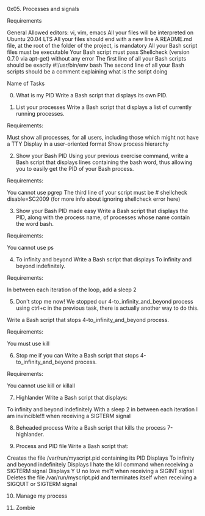 0x05. Processes and signals

Requirements

General
Allowed editors: vi, vim, emacs
All your files will be interpreted on Ubuntu 20.04 LTS
All your files should end with a new line
A README.md file, at the root of the folder of the project, is mandatory
All your Bash script files must be executable
Your Bash script must pass Shellcheck (version 0.7.0 via apt-get) without any error
The first line of all your Bash scripts should be exactly #!/usr/bin/env bash
The second line of all your Bash scripts should be a comment explaining what is the script doing

Name of Tasks

0. What is my PID
Write a Bash script that displays its own PID.

1. List your processes
Write a Bash script that displays a list of currently running processes.

Requirements:

Must show all processes, for all users, including those which might not have a TTY
Display in a user-oriented format
Show process hierarchy

2. Show your Bash PID
Using your previous exercise command, write a Bash script that displays lines containing the bash word, thus allowing you to easily get the PID of your Bash process.

Requirements:

You cannot use pgrep
The third line of your script must be # shellcheck disable=SC2009 (for more info about ignoring shellcheck error here)

3. Show your Bash PID made easy
Write a Bash script that displays the PID, along with the process name, of processes whose name contain the word bash.

Requirements:

You cannot use ps


4. To infinity and beyond
Write a Bash script that displays To infinity and beyond indefinitely.

Requirements:

In between each iteration of the loop, add a sleep 2


5. Don't stop me now!
We stopped our 4-to_infinity_and_beyond process using ctrl+c in the previous task, there is actually another way to do this.

Write a Bash script that stops 4-to_infinity_and_beyond process.

Requirements:

You must use kill

6. Stop me if you can
Write a Bash script that stops 4-to_infinity_and_beyond process.

Requirements:

You cannot use kill or killall


7. Highlander
Write a Bash script that displays:

To infinity and beyond indefinitely
With a sleep 2 in between each iteration
I am invincible!!! when receiving a SIGTERM signal


8. Beheaded process
Write a Bash script that kills the process 7-highlander.


9. Process and PID file
Write a Bash script that:

Creates the file /var/run/myscript.pid containing its PID
Displays To infinity and beyond indefinitely
Displays I hate the kill command when receiving a SIGTERM signal
Displays Y U no love me?! when receiving a SIGINT signal
Deletes the file /var/run/myscript.pid and terminates itself when receiving a SIGQUIT or SIGTERM signal


10. Manage my process

11. Zombie


